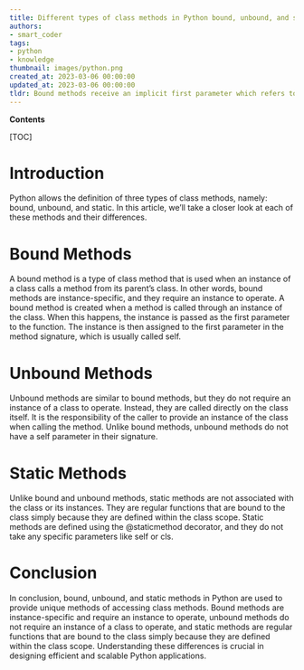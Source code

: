 ```yaml
---
title: Different types of class methods in Python bound, unbound, and static
authors:
- smart_coder
tags:
- python
- knowledge
thumbnail: images/python.png
created_at: 2023-03-06 00:00:00
updated_at: 2023-03-06 00:00:00
tldr: Bound methods receive an implicit first parameter which refers to the instance that the method is called upon, unbound methods do not have this parameter and therefore can be called without an instance, while static methods are simply functions defined inside a class that do not have access to class or instance variables.
---
```


**Contents**

[TOC]

# Introduction
Python allows the definition of three types of class methods, namely: bound, unbound, and static. In this article, we’ll take a closer look at each of these methods and their differences.

# Bound Methods
A bound method is a type of class method that is used when an instance of a class calls a method from its parent’s class. In other words, bound methods are instance-specific, and they require an instance to operate. A bound method is created when a method is called through an instance of the class. When this happens, the instance is passed as the first parameter to the function. The instance is then assigned to the first parameter in the method signature, which is usually called self.

# Unbound Methods
Unbound methods are similar to bound methods, but they do not require an instance of a class to operate. Instead, they are called directly on the class itself. It is the responsibility of the caller to provide an instance of the class when calling the method. Unlike bound methods, unbound methods do not have a self parameter in their signature.

# Static Methods
Unlike bound and unbound methods, static methods are not associated with the class or its instances. They are regular functions that are bound to the class simply because they are defined within the class scope. Static methods are defined using the @staticmethod decorator, and they do not take any specific parameters like self or cls.

# Conclusion
In conclusion, bound, unbound, and static methods in Python are used to provide unique methods of accessing class methods. Bound methods are instance-specific and require an instance to operate, unbound methods do not require an instance of a class to operate, and static methods are regular functions that are bound to the class simply because they are defined within the class scope. Understanding these differences is crucial in designing efficient and scalable Python applications.
